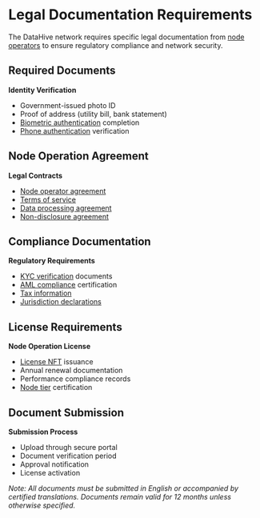 # Legal Documentation Requirements

The DataHive network requires specific legal documentation from [node operators](/docs/onboarding/nodes.md) to ensure regulatory compliance and network security.

## Required Documents

**Identity Verification**
- Government-issued photo ID
- Proof of address (utility bill, bank statement)
- [Biometric authentication](/docs/onboarding/security/biometric.md) completion
- [Phone authentication](/docs/onboarding/security/phone.md) verification

## Node Operation Agreement

**Legal Contracts**
- [Node operator agreement](/docs/onboarding/legal/operator-agreement.md)
- [Terms of service](/docs/onboarding/legal/terms.md)
- [Data processing agreement](/docs/onboarding/legal/dpa.md)
- [Non-disclosure agreement](/docs/onboarding/legal/nda.md)

## Compliance Documentation

**Regulatory Requirements**
- [KYC verification](/docs/onboarding/kyc.md) documents
- [AML compliance](/docs/onboarding/legal/aml.md) certification
- [Tax information](/docs/onboarding/legal/tax.md)
- [Jurisdiction declarations](/docs/onboarding/legal/jurisdiction.md)

## License Requirements

**Node Operation License**
- [License NFT](/docs/onboarding/legal/license-nft.md) issuance
- Annual renewal documentation
- Performance compliance records
- [Node tier](/docs/onboarding/tiers/overview.md) certification

## Document Submission

**Submission Process**
- Upload through secure portal
- Document verification period
- Approval notification
- License activation

*Note: All documents must be submitted in English or accompanied by certified translations. Documents remain valid for 12 months unless otherwise specified.*
